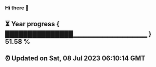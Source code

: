 ### Hi there 👋
⏳ Year progress { ███████████████▁▁▁▁▁▁▁▁▁▁▁▁▁▁▁ } 51.58 %
---
⏰ Updated on Sat, 08 Jul 2023 06:10:14 GMT
---
